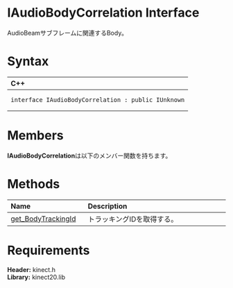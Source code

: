 IAudioBodyCorrelation Interface  
===============================  

AudioBeamサブフレームに関連するBody。 <span id="syntaxSection"></span>

Syntax  
======  

<table>
<colgroup>
<col width="100%" />
</colgroup>
<thead>
<tr class="header">
<th align="left">C++</th>
</tr>
</thead>
<tbody>
<tr class="odd">
<td align="left"><pre><code>interface IAudioBodyCorrelation : public IUnknown</code></pre></td>
</tr>
</tbody>
</table>

<span id="classMembersSection"></span>

Members  
=======  

**IAudioBodyCorrelation**は以下のメンバー関数を持ちます。  

<span id="publicmethodsSection"></span>

Methods  
=======  

<table>
<colgroup>
<col width="30%" />
<col width="60%" />
</colgroup>
<thead>
<tr class="header">
<th align="left">Name</th>
<th align="left">Description</th>
</tr>
</thead>
<tbody>
<tr class="odd">
<td align="left"><a href="IAudioBodyCorrelation/Methods/get_BodyTrackingId_Method.md">get_BodyTrackingId</a></td>
<td align="left">トラッキングIDを取得する。</td>
</tr>
</tbody>
</table>

<span id="requirements"></span>

Requirements  
============  

**Header:** kinect.h  
**Library:** kinect20.lib  



<!--Please do not edit the data in the comment block below.-->
<!--
TOCTitle : IAudioBodyCorrelation Interface
RLTitle : IAudioBodyCorrelation Interface
KeywordK : IAudioBodyCorrelation interface, about
HelpPriority : 2
TopicType : apiref
KeywordF : IAudioBodyCorrelation
KeywordF : Microsoft.Kinect.kinect.IAudioBodyCorrelation
KeywordA : T:Microsoft.Kinect.kinect.IAudioBodyCorrelation
AssetID : T:Microsoft.Kinect.kinect.IAudioBodyCorrelation
Locale : en-us
CommunityContent : 1
APIType : Managed
APILocation : 
APIName : Microsoft.Kinect.kinect.IAudioBodyCorrelation
TargetOS : Windows
TopicType : kbSyntax
DevLang : C++
DocSet : K4Wv2
ProjType : K4Wv2Proj
Technology : Kinect for Windows
Product : Kinect for Windows SDK v2
productversion : 20
-->
